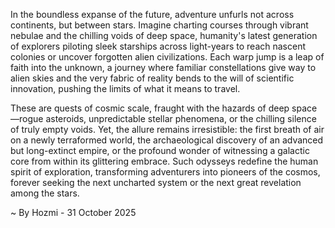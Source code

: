 
In the boundless expanse of the future, adventure unfurls not across continents, but between stars. Imagine charting courses through vibrant nebulae and the chilling voids of deep space, humanity's latest generation of explorers piloting sleek starships across light-years to reach nascent colonies or uncover forgotten alien civilizations. Each warp jump is a leap of faith into the unknown, a journey where familiar constellations give way to alien skies and the very fabric of reality bends to the will of scientific innovation, pushing the limits of what it means to travel.

These are quests of cosmic scale, fraught with the hazards of deep space—rogue asteroids, unpredictable stellar phenomena, or the chilling silence of truly empty voids. Yet, the allure remains irresistible: the first breath of air on a newly terraformed world, the archaeological discovery of an advanced but long-extinct empire, or the profound wonder of witnessing a galactic core from within its glittering embrace. Such odysseys redefine the human spirit of exploration, transforming adventurers into pioneers of the cosmos, forever seeking the next uncharted system or the next great revelation among the stars.

~ By Hozmi - 31 October 2025
